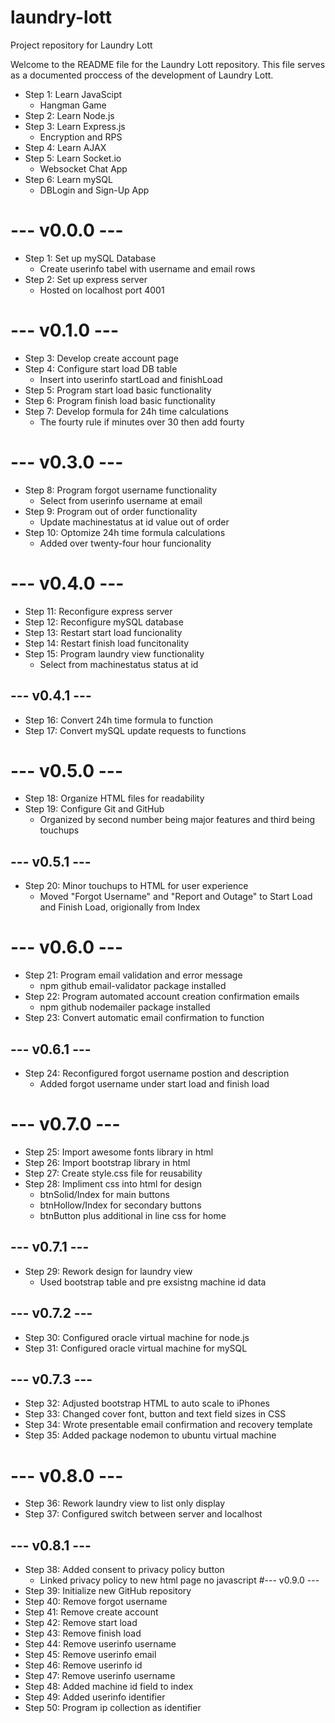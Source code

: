# laundry-lott
Project repository for Laundry Lott

Welcome to the README file for the Laundry Lott repository. This file serves as a documented proccess of the development of Laundry Lott.
- Step 1: Learn JavaScipt
  - Hangman Game
- Step 2: Learn Node.js
- Step 3: Learn Express.js
  - Encryption and RPS
- Step 4: Learn AJAX
- Step 5: Learn Socket.io
  - Websocket Chat App
- Step 6: Learn mySQL 
  - DBLogin and Sign-Up App

# --- v0.0.0 ---
- Step 1: Set up mySQL Database
  - Create userinfo tabel with username and email rows
- Step 2: Set up express server
  - Hosted on localhost port 4001
# --- v0.1.0 ---
- Step 3: Develop create account page
- Step 4: Configure start load DB table
  - Insert into userinfo startLoad and finishLoad
- Step 5: Program start load basic functionality
- Step 6: Program finish load basic functionality
- Step 7: Develop formula for 24h time calculations
  - The fourty rule if minutes over 30 then add fourty
# --- v0.3.0 ---
- Step 8: Program forgot username functionality
  - Select from userinfo username at email
- Step 9: Program out of order functionality
  - Update machinestatus at id value out of order
- Step 10: Optomize 24h time formula calculations
  - Added over twenty-four hour funcionality
# --- v0.4.0 ---
- Step 11: Reconfigure express server
- Step 12: Reconfigure mySQL database
- Step 13: Restart start load funcionality
- Step 14: Restart finish load funcitonality
- Step 15: Program laundry view functionality
  - Select from machinestatus status at id
## --- v0.4.1 ---
- Step 16: Convert 24h time formula to function
- Step 17: Convert mySQL update requests to functions
# --- v0.5.0 ---
- Step 18: Organize HTML files for readability
- Step 19: Configure Git and GitHub
  - Organized by second number being major features and third being touchups
## --- v0.5.1 ---
- Step 20: Minor touchups to HTML for user experience
  - Moved "Forgot Username" and "Report and Outage" to Start Load and Finish Load, origionally from Index 
# --- v0.6.0 ---
- Step 21: Program email validation and error message
  - npm github email-validator package installed
- Step 22: Program automated account creation confirmation emails
  - npm github nodemailer package installed
- Step 23: Convert automatic email confirmation to function
## --- v0.6.1 ---
- Step 24: Reconfigured forgot username postion and description
  - Added forgot username under start load and finish load
# --- v0.7.0 ---
- Step 25: Import awesome fonts library in html
- Step 26: Import bootstrap library in html
- Step 27: Create style.css file for reusability
- Step 28: Impliment css into html for design
  - btnSolid/Index for main buttons
  - btnHollow/Index for secondary buttons
  - btnButton plus additional in line css for home
## --- v0.7.1 ---
- Step 29: Rework design for laundry view
  - Used bootstrap table and pre exsistng machine id data
## --- v0.7.2 ---
- Step 30: Configured oracle virtual machine for node.js
- Step 31: Configured oracle virtual machine for mySQL
## --- v0.7.3 ---
- Step 32: Adjusted bootstrap HTML to auto scale to iPhones
- Step 33: Changed cover font, button and text field sizes in CSS
- Step 34: Wrote presentable email confirmation and recovery template 
- Step 35: Added package nodemon to ubuntu virtual machine
# --- v0.8.0 ---
- Step 36: Rework laundry view to list only display
- Step 37: Configured switch between server and localhost
## --- v0.8.1 ---
- Step 38: Added consent to privacy policy button
  - Linked privacy policy to new html page no javascript
#--- v0.9.0 ---
- Step 39: Initialize new GitHub repository
- Step 40: Remove forgot username
- Step 41: Remove create account
- Step 42: Remove start load
- Step 43: Remove finish load
- Step 44: Remove userinfo username
- Step 45: Remove userinfo email
- Step 46: Remove userinfo id
- Step 47: Remove userinfo username
- Step 48: Added machine id field to index
- Step 49: Added userinfo identifier
- Step 50: Program ip collection as identifier
